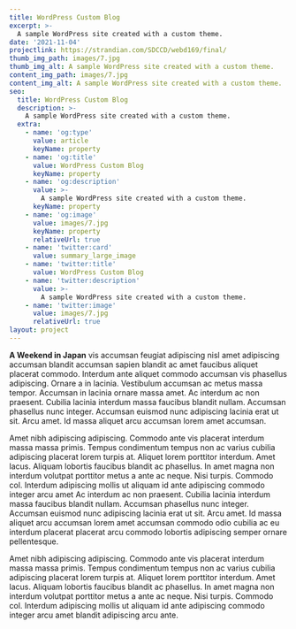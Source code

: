 ```yaml
---
title: WordPress Custom Blog
excerpt: >-
  A sample WordPress site created with a custom theme.
date: '2021-11-04'
projectlink: https://strandian.com/SDCCD/webd169/final/
thumb_img_path: images/7.jpg
thumb_img_alt: A sample WordPress site created with a custom theme.
content_img_path: images/7.jpg
content_img_alt: A sample WordPress site created with a custom theme.
seo:
  title: WordPress Custom Blog
  description: >-
    A sample WordPress site created with a custom theme.
  extra:
    - name: 'og:type'
      value: article
      keyName: property
    - name: 'og:title'
      value: WordPress Custom Blog
      keyName: property
    - name: 'og:description'
      value: >-
        A sample WordPress site created with a custom theme.
      keyName: property
    - name: 'og:image'
      value: images/7.jpg
      keyName: property
      relativeUrl: true
    - name: 'twitter:card'
      value: summary_large_image
    - name: 'twitter:title'
      value: WordPress Custom Blog
    - name: 'twitter:description'
      value: >-
        A sample WordPress site created with a custom theme.
    - name: 'twitter:image'
      value: images/7.jpg
      relativeUrl: true
layout: project
---
```


**A Weekend in Japan** vis accumsan feugiat adipiscing nisl amet adipiscing accumsan blandit accumsan sapien blandit ac amet faucibus aliquet placerat commodo. Interdum ante aliquet commodo accumsan vis phasellus adipiscing. Ornare a in lacinia. Vestibulum accumsan ac metus massa tempor. Accumsan in lacinia ornare massa amet. Ac interdum ac non praesent. Cubilia lacinia interdum massa faucibus blandit nullam. Accumsan phasellus nunc integer. Accumsan euismod nunc adipiscing lacinia erat ut sit. Arcu amet. Id massa aliquet arcu accumsan lorem amet accumsan.

Amet nibh adipiscing adipiscing. Commodo ante vis placerat interdum massa massa primis. Tempus condimentum tempus non ac varius cubilia adipiscing placerat lorem turpis at. Aliquet lorem porttitor interdum. Amet lacus. Aliquam lobortis faucibus blandit ac phasellus. In amet magna non interdum volutpat porttitor metus a ante ac neque. Nisi turpis. Commodo col. Interdum adipiscing mollis ut aliquam id ante adipiscing commodo integer arcu amet Ac interdum ac non praesent. Cubilia lacinia interdum massa faucibus blandit nullam. Accumsan phasellus nunc integer. Accumsan euismod nunc adipiscing lacinia erat ut sit. Arcu amet. Id massa aliquet arcu accumsan lorem amet accumsan commodo odio cubilia ac eu interdum placerat placerat arcu commodo lobortis adipiscing semper ornare pellentesque.

Amet nibh adipiscing adipiscing. Commodo ante vis placerat interdum massa massa primis. Tempus condimentum tempus non ac varius cubilia adipiscing placerat lorem turpis at. Aliquet lorem porttitor interdum. Amet lacus. Aliquam lobortis faucibus blandit ac phasellus. In amet magna non interdum volutpat porttitor metus a ante ac neque. Nisi turpis. Commodo col. Interdum adipiscing mollis ut aliquam id ante adipiscing commodo integer arcu amet blandit adipiscing arcu ante.
